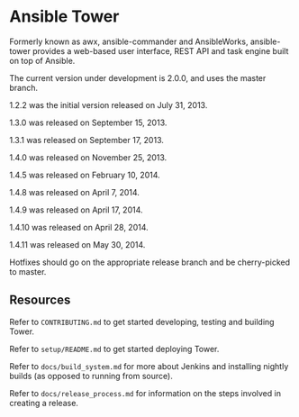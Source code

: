 Ansible Tower
=============

Formerly known as awx, ansible-commander and AnsibleWorks, ansible-tower
provides a web-based user interface, REST API and task engine built on top of
Ansible.

The current version under development is 2.0.0, and uses the master branch.

1.2.2 was the initial version released on July 31, 2013.

1.3.0 was released on September 15, 2013.

1.3.1 was released on September 17, 2013.

1.4.0 was released on November 25, 2013.

1.4.5 was released on February 10, 2014.

1.4.8 was released on April 7, 2014.

1.4.9 was released on April 17, 2014.

1.4.10 was released on April 28, 2014.

1.4.11 was released on May 30, 2014.

Hotfixes should go on the appropriate release branch and be cherry-picked to
master.

Resources
---------

Refer to `CONTRIBUTING.md` to get started developing, testing and building Tower.

Refer to `setup/README.md` to get started deploying Tower.

Refer to `docs/build_system.md` for more about Jenkins and installing nightly builds (as opposed to running from source).

Refer to `docs/release_process.md` for information on the steps involved in creating a release.
